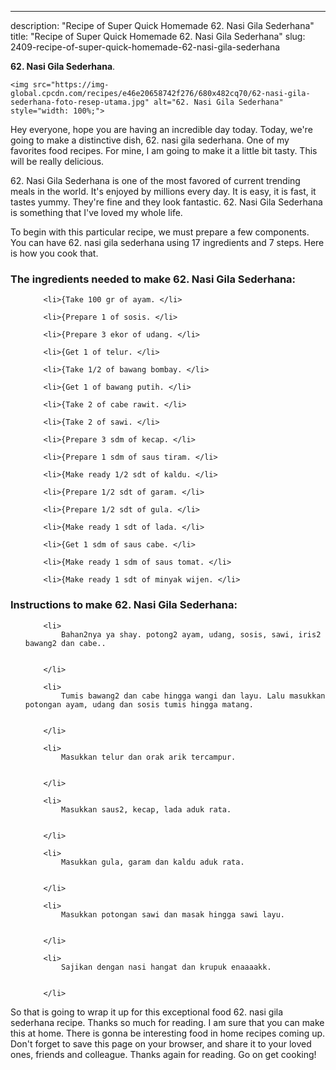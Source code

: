 ---
description: "Recipe of Super Quick Homemade 62. Nasi Gila Sederhana"
title: "Recipe of Super Quick Homemade 62. Nasi Gila Sederhana"
slug: 2409-recipe-of-super-quick-homemade-62-nasi-gila-sederhana

<p>
	<strong>62. Nasi Gila Sederhana</strong>. 
	
</p>
<p>
	
	<img src="https://img-global.cpcdn.com/recipes/e46e20658742f276/680x482cq70/62-nasi-gila-sederhana-foto-resep-utama.jpg" alt="62. Nasi Gila Sederhana" style="width: 100%;">
	
	
</p>
<p>
	Hey everyone, hope you are having an incredible day today. Today, we're going to make a distinctive dish, 62. nasi gila sederhana. One of my favorites food recipes. For mine, I am going to make it a little bit tasty. This will be really delicious.
</p>
	
<p>
	62. Nasi Gila Sederhana is one of the most favored of current trending meals in the world. It's enjoyed by millions every day. It is easy, it is fast, it tastes yummy. They're fine and they look fantastic. 62. Nasi Gila Sederhana is something that I've loved my whole life.
</p>
<p>
	
</p>

<p>
To begin with this particular recipe, we must prepare a few components. You can have 62. nasi gila sederhana using 17 ingredients and 7 steps. Here is how you cook that.
</p>

<h3>The ingredients needed to make 62. Nasi Gila Sederhana:</h3>

<ol>
	
		<li>{Take 100 gr of ayam. </li>
	
		<li>{Prepare 1 of sosis. </li>
	
		<li>{Prepare 3 ekor of udang. </li>
	
		<li>{Get 1 of telur. </li>
	
		<li>{Take 1/2 of bawang bombay. </li>
	
		<li>{Get 1 of bawang putih. </li>
	
		<li>{Take 2 of cabe rawit. </li>
	
		<li>{Take 2 of sawi. </li>
	
		<li>{Prepare 3 sdm of kecap. </li>
	
		<li>{Prepare 1 sdm of saus tiram. </li>
	
		<li>{Make ready 1/2 sdt of kaldu. </li>
	
		<li>{Prepare 1/2 sdt of garam. </li>
	
		<li>{Prepare 1/2 sdt of gula. </li>
	
		<li>{Make ready 1 sdt of lada. </li>
	
		<li>{Get 1 sdm of saus cabe. </li>
	
		<li>{Make ready 1 sdm of saus tomat. </li>
	
		<li>{Make ready 1 sdt of minyak wijen. </li>
	
</ol>
<p>
	
</p>

<h3>Instructions to make 62. Nasi Gila Sederhana:</h3>

<ol>
	
		<li>
			Bahan2nya ya shay. potong2 ayam, udang, sosis, sawi, iris2 bawang2 dan cabe..
			
			
		</li>
	
		<li>
			Tumis bawang2 dan cabe hingga wangi dan layu. Lalu masukkan potongan ayam, udang dan sosis tumis hingga matang.
			
			
		</li>
	
		<li>
			Masukkan telur dan orak arik tercampur.
			
			
		</li>
	
		<li>
			Masukkan saus2, kecap, lada aduk rata.
			
			
		</li>
	
		<li>
			Masukkan gula, garam dan kaldu aduk rata.
			
			
		</li>
	
		<li>
			Masukkan potongan sawi dan masak hingga sawi layu.
			
			
		</li>
	
		<li>
			Sajikan dengan nasi hangat dan krupuk enaaaakk.
			
			
		</li>
	
</ol>

<p>
	
</p>

<p>
	So that is going to wrap it up for this exceptional food 62. nasi gila sederhana recipe. Thanks so much for reading. I am sure that you can make this at home. There is gonna be interesting food in home recipes coming up. Don't forget to save this page on your browser, and share it to your loved ones, friends and colleague. Thanks again for reading. Go on get cooking!
</p>
